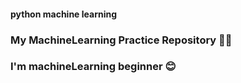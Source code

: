 #### python machine learning

### My MachineLearning Practice Repository 🎈🎇
### I'm machineLearning beginner 😊
